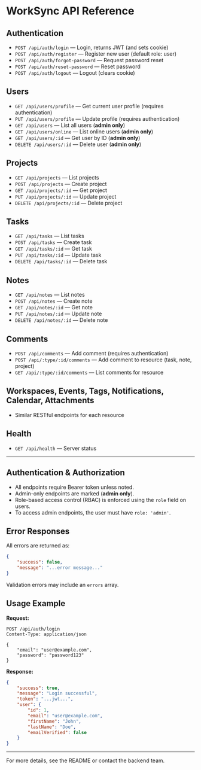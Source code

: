 
# WorkSync API Reference

## Authentication
- `POST /api/auth/login` — Login, returns JWT (and sets cookie)
- `POST /api/auth/register` — Register new user (default role: user)
- `POST /api/auth/forgot-password` — Request password reset
- `POST /api/auth/reset-password` — Reset password
- `POST /api/auth/logout` — Logout (clears cookie)

## Users
- `GET /api/users/profile` — Get current user profile (requires authentication)
- `PUT /api/users/profile` — Update profile (requires authentication)
- `GET /api/users` — List all users (**admin only**)
- `GET /api/users/online` — List online users (**admin only**)
- `GET /api/users/:id` — Get user by ID (**admin only**)
- `DELETE /api/users/:id` — Delete user (**admin only**)

## Projects
- `GET /api/projects` — List projects
- `POST /api/projects` — Create project
- `GET /api/projects/:id` — Get project
- `PUT /api/projects/:id` — Update project
- `DELETE /api/projects/:id` — Delete project

## Tasks
- `GET /api/tasks` — List tasks
- `POST /api/tasks` — Create task
- `GET /api/tasks/:id` — Get task
- `PUT /api/tasks/:id` — Update task
- `DELETE /api/tasks/:id` — Delete task

## Notes
- `GET /api/notes` — List notes
- `POST /api/notes` — Create note
- `GET /api/notes/:id` — Get note
- `PUT /api/notes/:id` — Update note
- `DELETE /api/notes/:id` — Delete note

## Comments
- `POST /api/comments` — Add comment (requires authentication)
- `POST /api/:type/:id/comments` — Add comment to resource (task, note, project)
- `GET /api/:type/:id/comments` — List comments for resource

## Workspaces, Events, Tags, Notifications, Calendar, Attachments
- Similar RESTful endpoints for each resource

## Health
- `GET /api/health` — Server status

---

## Authentication & Authorization
- All endpoints require Bearer token unless noted.
- Admin-only endpoints are marked (**admin only**).
- Role-based access control (RBAC) is enforced using the `role` field on users.
- To access admin endpoints, the user must have `role: 'admin'`.

## Error Responses
All errors are returned as:
```json
{
	"success": false,
	"message": "...error message..."
}
```
Validation errors may include an `errors` array.

## Usage Example
**Request:**
```http
POST /api/auth/login
Content-Type: application/json

{
	"email": "user@example.com",
	"password": "password123"
}
```
**Response:**
```json
{
	"success": true,
	"message": "Login successful",
	"token": "...jwt...",
	"user": {
		"id": 1,
		"email": "user@example.com",
		"firstName": "John",
		"lastName": "Doe",
		"emailVerified": false
	}
}
```

---
For more details, see the README or contact the backend team.
